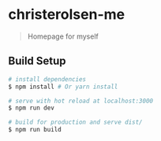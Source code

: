 # christerolsen-me

> Homepage for myself

## Build Setup

``` bash
# install dependencies
$ npm install # Or yarn install

# serve with hot reload at localhost:3000
$ npm run dev

# build for production and serve dist/
$ npm run build
```
